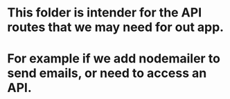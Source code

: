# This folder is intender for the API routes that we may need for out app.
# For example if we add nodemailer to send emails, or need to access an API.
